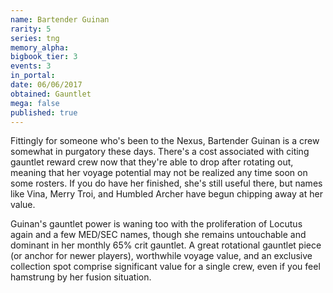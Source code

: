 ```yaml
---
name: Bartender Guinan
rarity: 5
series: tng
memory_alpha:
bigbook_tier: 3
events: 3
in_portal:
date: 06/06/2017
obtained: Gauntlet
mega: false
published: true
---
```


Fittingly for someone who's been to the Nexus, Bartender Guinan is a crew somewhat in purgatory these days. There's a cost associated with citing gauntlet reward crew now that they're able to drop after rotating out, meaning that her voyage potential may not be realized any time soon on some rosters. If you do have her finished, she's still useful there, but names like Vina, Merry Troi, and Humbled Archer have begun chipping away at her value.

Guinan's gauntlet power is waning too with the proliferation of Locutus again and a few MED/SEC names, though she remains untouchable and dominant in her monthly 65% crit gauntlet. A great rotational gauntlet piece (or anchor for newer players), worthwhile voyage value, and an exclusive collection spot comprise significant value for a single crew, even if you feel hamstrung by her fusion situation.
